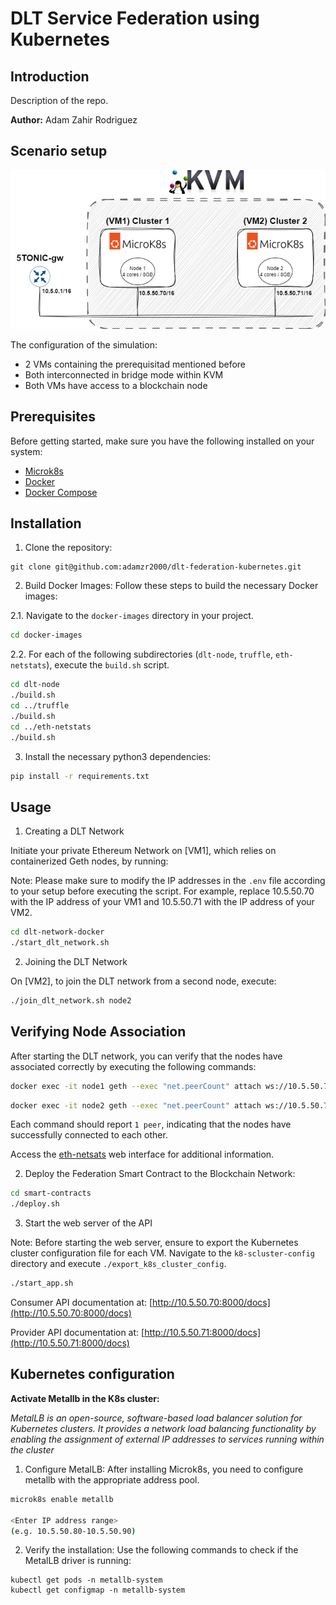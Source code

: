 # DLT Service Federation using Kubernetes

## Introduction

Description of the repo.

**Author:** Adam Zahir Rodriguez


## Scenario setup

![Experimental Setup](images/experimental-setup.png)

The configuration of the simulation:
- 2 VMs containing the prerequisitad mentioned before
- Both interconnected in bridge mode within KVM
- Both VMs have access to a blockchain node

## Prerequisites

Before getting started, make sure you have the following installed on your system:

- [Microk8s](https://microk8s.io/#install-microk8s)
- [Docker](https://docs.docker.com/engine/install/ubuntu)
- [Docker Compose](https://docs.docker.com/compose/install/linux)

## Installation

1. Clone the repository:
```
git clone git@github.com:adamzr2000/dlt-federation-kubernetes.git
```

2. Build Docker Images:
Follow these steps to build the necessary Docker images:

2.1. Navigate to the `docker-images` directory in your project.
```bash
cd docker-images
```

2.2. For each of the following subdirectories (`dlt-node`, `truffle`, `eth-netstats`), execute the `build.sh` script. 
```bash
cd dlt-node
./build.sh
cd ../truffle
./build.sh
cd ../eth-netstats
./build.sh
```

3. Install the necessary python3 dependencies:
```bash
pip install -r requirements.txt
```

## Usage 

1. Creating a DLT Network

Initiate your private Ethereum Network on [VM1], which relies on containerized Geth nodes, by running:

Note: Please make sure to modify the IP addresses in the `.env` file according to your setup before executing the script. For example, replace 10.5.50.70 with the IP address of your VM1 and 10.5.50.71 with the IP address of your VM2.

```bash
cd dlt-network-docker
./start_dlt_network.sh
```

2. Joining the DLT Network

On [VM2], to join the DLT network from a second node, execute:

```bash
./join_dlt_network.sh node2
```

## Verifying Node Association

After starting the DLT network, you can verify that the nodes have associated correctly by executing the following commands:
```bash
docker exec -it node1 geth --exec "net.peerCount" attach ws://10.5.50.70:3334
```

```bash
docker exec -it node2 geth --exec "net.peerCount" attach ws://10.5.50.71:3335
```

Each command should report `1 peer`, indicating that the nodes have successfully connected to each other.


Access the [eth-netsats](http://10.5.50.70:3000) web interface for additional information.

2. Deploy the Federation Smart Contract to the Blockchain Network:
```bash
cd smart-contracts
./deploy.sh 
```

3. Start the web server of the API 

Note: Before starting the web server, ensure to export the Kubernetes cluster configuration file for each VM. Navigate to the `k8-scluster-config` directory and execute `./export_k8s_cluster_config`.

```bash
./start_app.sh
```

Consumer API documentation at: [http://10.5.50.70:8000/docs](http://10.5.50.70:8000/docs)


Provider API documentation at: [http://10.5.50.71:8000/docs](http://10.5.50.71:8000/docs)


## Kubernetes configuration

**Activate Metallb in the K8s cluster:**

*MetalLB is an open-source, software-based load balancer solution for Kubernetes clusters. It provides a network load balancing functionality by enabling the assignment of external IP addresses to services running within the cluster* 

1. Configure MetalLB: After installing Microk8s, you need to configure metallb with the appropriate address pool.
```bash
microk8s enable metallb

<Enter IP address range>
(e.g. 10.5.50.80-10.5.50.90)
```

2. Verify the installation: Use the following commands to check if the MetalLB driver is running:
```
kubectl get pods -n metallb-system
kubectl get configmap -n metallb-system
```
